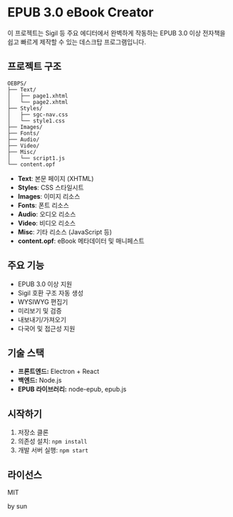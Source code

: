# EPUB 3.0 eBook Creator

이 프로젝트는 Sigil 등 주요 에디터에서 완벽하게 작동하는 EPUB 3.0 이상 전자책을 쉽고 빠르게 제작할 수 있는 데스크탑 프로그램입니다.

## 프로젝트 구조

```
OEBPS/
├── Text/
│   ├── page1.xhtml
│   └── page2.xhtml
├── Styles/
│   ├── sgc-nav.css
│   └── style1.css
├── Images/
├── Fonts/
├── Audio/
├── Video/
├── Misc/
│   └── script1.js
└── content.opf
```

- **Text**: 본문 페이지 (XHTML)
- **Styles**: CSS 스타일시트
- **Images**: 이미지 리소스
- **Fonts**: 폰트 리소스
- **Audio**: 오디오 리소스
- **Video**: 비디오 리소스
- **Misc**: 기타 리소스 (JavaScript 등)
- **content.opf**: eBook 메타데이터 및 매니페스트

## 주요 기능

- EPUB 3.0 이상 지원
- Sigil 호환 구조 자동 생성
- WYSIWYG 편집기
- 미리보기 및 검증
- 내보내기/가져오기
- 다국어 및 접근성 지원

## 기술 스택

- **프론트엔드:** Electron + React
- **백엔드:** Node.js
- **EPUB 라이브러리:** node-epub, epub.js

## 시작하기

1. 저장소 클론
2. 의존성 설치: `npm install`
3. 개발 서버 실행: `npm start`

## 라이선스

MIT 

by sun
